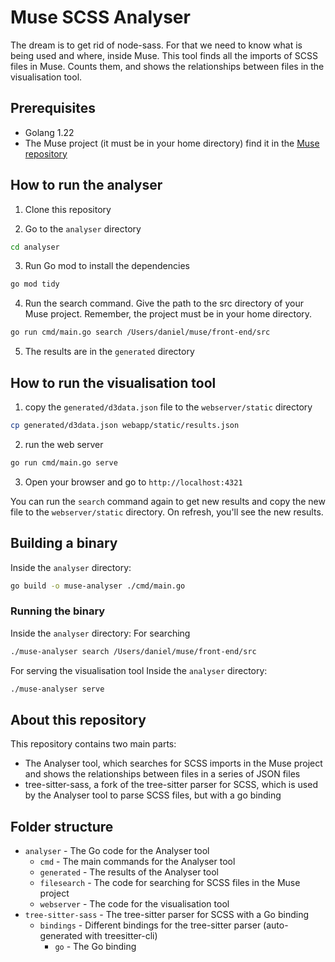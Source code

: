 # Muse SCSS Analyser

The dream is to get rid of node-sass. For that we need to know what is being used and where, inside Muse.
This tool finds all the imports of SCSS files in Muse. Counts them, and shows the relationships between files in the visualisation tool.

## Prerequisites
- Golang 1.22
- The Muse project (it must be in your home directory) find it in the [Muse repository](https://github.com/IndependentIP/muse)

## How to run the analyser
1. Clone this repository

2. Go to the `analyser` directory
```bash
cd analyser
```

3. Run Go mod to install the dependencies
```bash
go mod tidy
```

4. Run the search command. Give the path to the src directory of your Muse project. Remember, the project must be in your home directory.
```bash
go run cmd/main.go search /Users/daniel/muse/front-end/src
```

5. The results are in the `generated` directory

## How to run the visualisation tool
1. copy the  `generated/d3data.json` file to the `webserver/static` directory
```bash
cp generated/d3data.json webapp/static/results.json
```

2. run the web server
```bash
go run cmd/main.go serve
```

3. Open your browser and go to `http://localhost:4321`

You can run the `search` command again to get new results and copy the new file to the `webserver/static` directory. On refresh, you'll see the new results.

## Building a binary
Inside the `analyser` directory:
```bash
go build -o muse-analyser ./cmd/main.go
```

###  Running the binary
Inside the `analyser` directory:
For searching
```bash
./muse-analyser search /Users/daniel/muse/front-end/src
```

For serving the visualisation tool
Inside the `analyser` directory:
```bash
./muse-analyser serve
```

## About this repository
This repository contains two main parts:
- The Analyser tool, which searches for SCSS imports in the Muse project and shows the relationships between files in a series of JSON files
- tree-sitter-sass, a fork of the tree-sitter parser for SCSS, which is used by the Analyser tool to parse SCSS files, but with a go binding

## Folder structure
- `analyser` - The Go code for the Analyser tool
  - `cmd` - The main commands for the Analyser tool
  - `generated` - The results of the Analyser tool
  - `filesearch` - The code for searching for SCSS files in the Muse project
  - `webserver` - The code for the visualisation tool
- `tree-sitter-sass` - The tree-sitter parser for SCSS with a Go binding
  - `bindings` - Different bindings for the tree-sitter parser (auto-generated with treesitter-cli)
    - `go` - The Go binding















